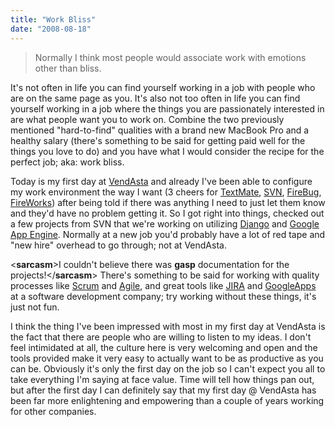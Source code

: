 ```yaml
---
title: "Work Bliss"
date: "2008-08-18"
---
```


> Normally I think most people would associate work with emotions other than bliss.

It's not often in life you can find yourself working in a job with people who are on the same page as you. It's also not too often in life you can find yourself working in a job where the things you are passionately interested in are what people want you to work on. Combine the two previously mentioned "hard-to-find" qualities with a brand new MacBook Pro and a healthy salary (there's something to be said for getting paid well for the things you love to do) and you have what I would consider the recipe for the perfect job; aka: work bliss.

Today is my first day at [VendAsta](https://www.vendasta.com) and already I've been able to configure my work environment the way I want (3 cheers for [TextMate](https://macromates.com/), [SVN](https://subversion.tigris.org/), [FireBug](https://www.getfirebug.com), [FireWorks](https://www.adobe.com/fireworks)) after being told if there was anything I need to just let them know and they'd have no problem getting it. So I got right into things, checked out a few projects from SVN that we're working on utilizing [Django](https://www.djangoproject.com) and [Google App Engine](https://code.google.com/appengine/). Normally at a new job you'd probably have a lot of red tape and "new hire" overhead to go through; not at VendAsta.

<**sarcasm**>I couldn't believe there was **gasp** documentation for the projects!</**sarcasm**> There's something to be said for working with quality processes like [Scrum](https://en.wikipedia.org/wiki/Scrum_(development)) and [Agile](https://en.wikipedia.org/wiki/Agile_software_development), and great tools like [JIRA](https://www.atlassian.com/software/jira/) and [GoogleApps](https://www.google.com/a/help/intl/en/index.html) at a software development company; try working without these things, it's just not fun.

I think the thing I've been impressed with most in my first day at VendAsta is the fact that there are people who are willing to listen to my ideas. I don't feel intimidated at all, the culture here is very welcoming and open and the tools provided make it very easy to actually want to be as productive as you can be. Obviously it's only the first day on the job so I can't expect you all to take everything I'm saying at face value. Time will tell how things pan out, but after the first day I can definitely say that my first day @ VendAsta has been far more enlightening and empowering than a couple of years working for other companies.
